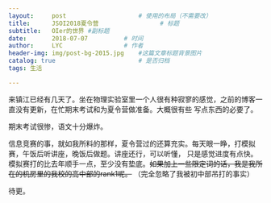 ```yaml
---
layout:     post   				    # 使用的布局（不需要改）
title:      JSOI2018夏令营 				# 标题 
subtitle:   OIer的世界 #副标题
date:       2018-07-07			# 时间
author:     LYC					# 作者
header-img: img/post-bg-2015.jpg 	#这篇文章标题背景图片
catalog: true 						# 是否归档
tags: 生活

---
```


来镇江已经有几天了。坐在物理实验室里一个人很有种寂寥的感觉，之前的博客一直没有更新，在忙期末考试和为夏令营做准备。大概很有些
写点东西的必要了。

期末考试很惨，语文十分爆炸。

信息竞赛的事，就如我所料的那样，夏令营过的还算充实。每天眼一睁，打模拟赛，午饭后听讲座，晚饭后做题。讲座还行，可以听懂，
只是感觉进度有点快。模拟赛打的比去年顺手一点，至少没有垫底。~~如果加上一些限定词的话，我是我所在的机房里的我校的高中部的rank1呢。~~
（完全忽略了我被初中部吊打的事实）

待更。
